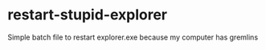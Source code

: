 # restart-stupid-explorer
 Simple batch file to restart explorer.exe because my computer has gremlins
